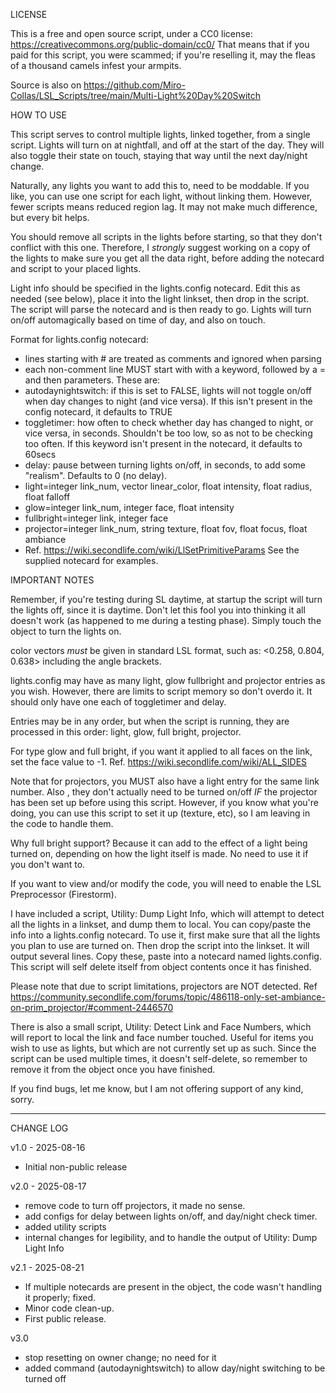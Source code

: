 LICENSE

This is a free and open source script, under a CC0 license:
https://creativecommons.org/public-domain/cc0/
That means that if you paid for this script, you were scammed; if you're reselling it, may the fleas of a thousand camels infest your armpits.

Source is also on https://github.com/Miro-Collas/LSL_Scripts/tree/main/Multi-Light%20Day%20Switch

HOW TO USE

This script serves to control multiple lights, linked together, from a single script. Lights will turn on at nightfall, and off at the start of the day. They will also toggle their state on touch, staying that way until the next day/night change.

Naturally, any lights you want to add this to, need to be moddable. If you like, you can use one script for each light, without linking them. However, fewer scripts means reduced region lag. It may not make much difference, but every bit helps.

You should remove all scripts in the lights before starting, so that they don't conflict with this one. Therefore, I *strongly* suggest working on a copy of the lights to make sure you get all the data right, before adding the notecard and script to your placed lights.

Light info should be specified in the lights.config notecard. Edit this as needed (see below), place it into the light linkset, then drop in the script. The script will parse the notecard and is then ready to go. Lights will turn on/off automagically based on time of day, and also on touch.

Format for lights.config notecard:
- lines starting with # are treated as comments and ignored when parsing
- each non-comment line MUST start with with a keyword, followed by a = and then parameters. These are:
- autodaynightswitch: if this is set to FALSE, lights will not toggle on/off when day changes to night (and vice versa). If this isn't present in the config notecard, it defaults to TRUE
- toggletimer: how often to check whether day has changed to night, or vice versa, in seconds. Shouldn't be too low, so as not to be checking too often. If this keyword isn't present in the notecard, it defaults to 60secs
- delay: pause between turning lights on/off, in seconds, to add some "realism". Defaults to 0 (no delay).
- light=integer link_num, vector linear_color, float intensity, float radius, float falloff
- glow=integer link_num, integer face, float intensity
- fullbright=integer link, integer face
- projector=integer link_num, string texture, float fov, float focus, float ambiance
- Ref. https://wiki.secondlife.com/wiki/LlSetPrimitiveParams
See the supplied notecard for examples.

IMPORTANT NOTES

Remember, if you're testing during SL daytime, at startup the script will turn the lights off, since it is daytime. Don't let this fool you into thinking it all doesn't work (as happened to me during a testing phase). Simply touch the object to turn the lights on.

color vectors *must* be given in standard LSL format, such as:
<0.258, 0.804, 0.638>
including the angle brackets.

lights.config may have as many light, glow fullbright and projector entries as you wish. However, there are limits to script memory so don't overdo it. It should only have one each of toggletimer and delay.

Entries may be in any order, but when the script is running, they are  processed in this order: light, glow, full bright, projector.

For type glow and full bright, if you want it applied to all faces on the link, set the face value to -1. Ref. https://wiki.secondlife.com/wiki/ALL_SIDES

Note that for projectors, you MUST also have a light entry for the same link number. Also , they don't actually need to be turned on/off *IF* the projector has been set up before using this script. However, if you know what you're doing, you can use this script to set it up (texture, etc), so I am leaving in the code to handle them.

Why full bright support? Because it can add to the effect of a light being turned on, depending on how the light itself is made. No need to use it if you don't want to.

If you want to view and/or modify the code, you will need to enable the LSL Preprocessor (Firestorm).

I have included a script, Utility: Dump Light Info, which will attempt to detect all the lights in a linkset, and dump them to local. You can copy/paste the info into a lights.config notecard. To use it, first make sure that all the lights you plan to use are turned on. Then drop the script into the linkset. It will output several lines. Copy these, paste into a notecard named lights.config. This script will self delete itself from object contents once it has finished.

Please note that due to script limitations, projectors are NOT detected. 
Ref https://community.secondlife.com/forums/topic/486118-only-set-ambiance-on-prim_projector/#comment-2446570

There is also a small script, Utility: Detect Link and Face Numbers, which will report to local the link and face number touched. Useful for items you wish to use as lights, but which are not currently set up as such. Since the script can be used multiple times, it doesn't self-delete, so remember to remove it from the object once you have finished.

If you find bugs, let me know, but I am not offering support of any kind, sorry.

----------

CHANGE LOG

v1.0 - 2025-08-16
- Initial non-public release

v2.0 - 2025-08-17
- remove code to turn off projectors, it made no sense.
- add configs for delay between lights on/off, and day/night check timer.
- added utility scripts
- internal changes for legibility, and to handle the output of Utility: Dump Light Info

v2.1 - 2025-08-21
- If multiple notecards are present in the object, the code wasn't handling it properly; fixed.
- Minor code clean-up.
- First public release.

v3.0
- stop resetting on owner change; no need for it
- added command (autodaynightswitch) to allow day/night switching to be turned off
